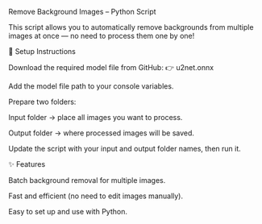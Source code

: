Remove Background Images – Python Script

This script allows you to automatically remove backgrounds from multiple images at once — no need to process them one by one!

🔹 Setup Instructions

Download the required model file from GitHub:
👉 u2net.onnx

Add the model file path to your console variables.

Prepare two folders:

Input folder → place all images you want to process.

Output folder → where processed images will be saved.

Update the script with your input and output folder names, then run it.

✨ Features

Batch background removal for multiple images.

Fast and efficient (no need to edit images manually).

Easy to set up and use with Python.
